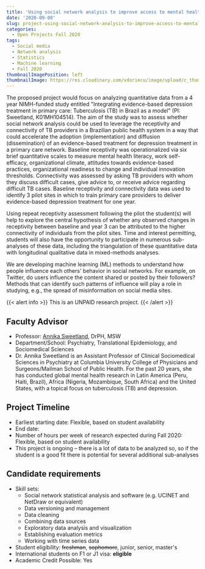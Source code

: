 ```yaml
---
title: 'Using social network analysis to improve access to mental health treatment in Brazil'
date: '2020-09-08'
slug: project-using-social-network-analysis-to-improve-access-to-mental-health-treatment-in-brazil
categories:
  - Open Projects Fall 2020
tags:
  - Social media
  - Network analysis
  - Statistics
  - Machine learning
  - Fall 2020
thumbnailImagePosition: left
thumbnailImage: https://res.cloudinary.com/vdoriecu/image/upload/c_thumb,w_200,g_face/v1589930587/social_media_ys4l9d.png
---
```

The proposed project would focus on analyzing quantitative data from a 4 year NIMH-funded study entitled "Integrating evidence-based  depression treatment in primary care: Tuberculosis (TB) in Brazil as a model" (PI: Sweetland, K01MH104514). The aim of the study was to assess whether social network analysis could be used to leverage the receptivity and connectivity of TB providers in a Brazilian public health system in a way that could accelerate the adoption (implementation) and diffusion (dissemination) of an evidence-based treatment for depression treatment in a primary care network. Baseline receptivity was operationalized via six brief quantitative scales to measure mental health literacy, work self-efficacy, organizational climate, attitudes towards evidence-based practices, organizational readiness to change and individual innovation thresholds. Connectivity was assessed by asking TB providers with whom they discuss difficult cases, give advice to, or receive advice regarding difficult TB cases. Baseline receptivity and connectivity data was used to identify 3 pilot sites in which to train primary care providers to deliver evidence-based depression treatment for one year.

<!--more-->

Using repeat receptivity assessment following the pilot the student(s) will help to explore the central hypothesis of whether any observed changes in receptivity between baseline and year 3 can be attributed to the higher connectivity of individuals from the pilot sites. Time and interest permitting, students will also have the opportunity to participate in numerous sub-analyses of these data, including the triangulation of these quantitative data with longitudinal qualitative data in mixed-methods analyses.

We are developing machine learning (ML) methods to understand how people influence each others' behavior in social networks. For example, on Twitter, do users influence the content shared or posted by their followers? Methods that can identify such patterns of influence will play a role in studying, e.g., the spread of misinformation on social media sites.

{{< alert info >}}
This is an UNPAID research project.
{{< /alert >}}

## Faculty Advisor
+ Professor: [Annika Sweetland](https://www.columbiapsychiatry.org/profile/annika-c-sweetland-drph), DrPH, MSW
+ Department/School: Psychiatry, Translational Epidemiology, and Sociomedical Sciences
+ Dr. Annika Sweetland is an Assistant Professor of Clinical Sociomedical Sciences in Psychiatry at Columbia University College of Physicians and Surgeons/Mailman School of Public Health. For the past 20 years, she has conducted global mental health research in Latin America (Peru, Haiti, Brazil), Africa (Nigeria, Mozambique, South Africa) and the United States, with a topical focus on tuberculosis (TB) and depression.

## Project Timeline
+ Earliest starting date: Flexible, based on student availability
+ End date: 
+ Number of hours per week of research expected during Fall 2020: Flexible, based on student availability
+ This project is ongoing – there is a lot of data to be analyzed so, so if the student is a good fit there is potential for several additional sub-analyses

## Candidate requirements
+ Skill sets: 
  - Social network statistical analysis and software (e.g. UCINET and NetDraw or equivalent)
  - Data versioning and management
  - Data cleaning
  - Combining data sources
  - Exploratory data analysis and visualization
  - Establishing evaluation metrics
  - Working with time series data
+ Student eligibility: ~~freshman~~, ~~sophomore~~, junior, senior, master's
+ International students on F1 or J1 visa: **eligible**
+ Academic Credit Possible: Yes


